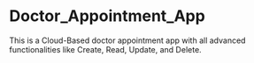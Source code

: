 # Doctor_Appointment_App
This is a Cloud-Based doctor appointment app with all advanced functionalities like Create, Read, Update, and Delete. 

